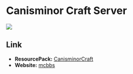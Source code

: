 # Canisminor Craft Server

![](https://o4j4l4n7h.qnssl.com/20161215-22116-bg.png)

## Link

- **ResourcePack:** [CanisminorCraft](https://github.com/CanisminorCraft/canisminor-craft)
- **Website:** [mcbbs](http://www.mcbbs.net/thread-126111-1-2.html)
